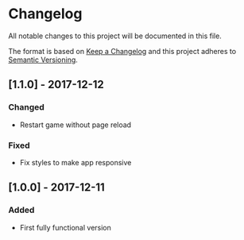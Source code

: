 # Changelog
All notable changes to this project will be documented in this file.

The format is based on [Keep a Changelog](http://keepachangelog.com/en/1.0.0/)
and this project adheres to [Semantic Versioning](http://semver.org/spec/v2.0.0.html).

## [1.1.0] - 2017-12-12
### Changed
- Restart game without page reload
### Fixed
- Fix styles to make app responsive

## [1.0.0] - 2017-12-11
### Added
- First fully functional version